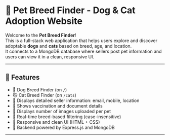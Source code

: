 # 🐾 Pet Breed Finder - Dog & Cat Adoption Website

Welcome to the **Pet Breed Finder**!  
This is a full-stack web application that helps users explore and discover adoptable **dogs** and **cats** based on breed, age, and location.  
It connects to a MongoDB database where sellers post pet information and users can view it in a clean, responsive UI.

---



## 🚀 Features

- 🐶 Dog Breed Finder (on `/`)
- 🐱 Cat Breed Finder (on `/cats`)
- 📩 Displays detailed seller information: email, mobile, location
- 💉 Shows vaccination and document details
- 📸 Displays number of images uploaded per pet
- 🔎 Real-time breed-based filtering (case-insensitive)
- 🎨 Responsive and clean UI (HTML + CSS)
- 🧠 Backend powered by Express.js and MongoDB

---



